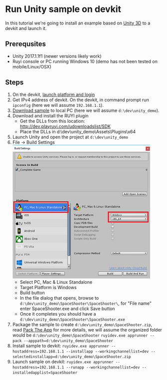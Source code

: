 # Run Unity sample on devkit

In this tutorial we're going to install an example based on [Unity 3D](https://unity3d.com/) to a devkit and launch it.

## Prerequsites
- Unity 2017.1.1f1 (newer versions likely work)
- Ruyi console or PC running Windows 10 (demo has not been tested on mobile/Linux/OSX)

## Steps

1. On the devkit, [launch platform and login](layer0_devtools.md#Layer0)
1. Get IPv4 address of devkit.  On the devkit, in command prompt run `ipconfig` (here we will assume `192.168.1.1`).
1. [Download sample](https://bitbucket.org/playruyi/space_shooter) to local PC (here we will assume `d:\dev\unity_demo`).
1. Download and install the RUYI plugin
    - Get the DLLs from this location: http://dev.playruyi.com/udownloadslist/SDK
    - Place the DLLs in d:\dev\unity_demo\Assets\Plugins\x64
1. Launch Unity and open the project at `d:\dev\unity_demo`
1. File -> Build Settings  
![](/docs/img/unity_build.png)
    - Select PC, Mac & Linux Standalone
    - Target Platform is Windows
    - Build button
    - In the file dialog that opens, browse to `d:\dev\unity_demo\SpaceShooter\SpaceShooter\`, for "File name" enter SpaceShooter.exe and click Save button
    - Once it completes you should have a `d:\dev\unity_demo\SpaceShooter\SpaceShooter.exe`
1. Package the sample to create `d:\dev\unity_demo\SpaceShooter.zip`, read [Pack The App](how_to_pack.md) for more details, we will assume the organized folder would be `d:\dev\unity_demo\SpaceShooter`
    `ruyidev.exe apprunner --pack --apppath=d:\dev\unity_demo\SpaceShooter`
1. Install sample to devkit:
    `ruyidev.exe apprunner --hostaddress=192.168.1.1 --installapp --workingchannellist=dev --selectedinstallapp=d:\dev\unity_demo\SpaceShooter.zip`
1. Launch sample on devkit:
    `ruyidev.exe apprunner --hostaddress=192.168.1.1 --runapp --workingchannellist=dev --installedapplist=SpaceShooter`